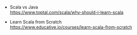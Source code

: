 * Scala vs Java \
https://www.toptal.com/scala/why-should-i-learn-scala

* Learn Scala from Scratch \
https://www.educative.io/courses/learn-scala-from-scratch
